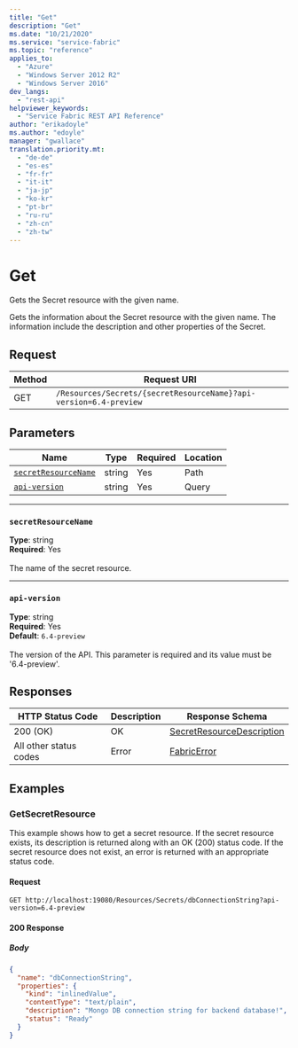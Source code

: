 ```yaml
---
title: "Get"
description: "Get"
ms.date: "10/21/2020"
ms.service: "service-fabric"
ms.topic: "reference"
applies_to: 
  - "Azure"
  - "Windows Server 2012 R2"
  - "Windows Server 2016"
dev_langs: 
  - "rest-api"
helpviewer_keywords: 
  - "Service Fabric REST API Reference"
author: "erikadoyle"
ms.author: "edoyle"
manager: "gwallace"
translation.priority.mt: 
  - "de-de"
  - "es-es"
  - "fr-fr"
  - "it-it"
  - "ja-jp"
  - "ko-kr"
  - "pt-br"
  - "ru-ru"
  - "zh-cn"
  - "zh-tw"
---
```

# Get
Gets the Secret resource with the given name.

Gets the information about the Secret resource with the given name. The information include the description and other properties of the Secret.

## Request
| Method | Request URI |
| ------ | ----------- |
| GET | `/Resources/Secrets/{secretResourceName}?api-version=6.4-preview` |


## Parameters
| Name | Type | Required | Location |
| --- | --- | --- | --- |
| [`secretResourceName`](#secretresourcename) | string | Yes | Path |
| [`api-version`](#api-version) | string | Yes | Query |

____
### `secretResourceName`
__Type__: string <br/>
__Required__: Yes<br/>
<br/>
The name of the secret resource.

____
### `api-version`
__Type__: string <br/>
__Required__: Yes<br/>
__Default__: `6.4-preview` <br/>
<br/>
The version of the API. This parameter is required and its value must be '6.4-preview'.


## Responses

| HTTP Status Code | Description | Response Schema |
| --- | --- | --- |
| 200 (OK) | OK<br/> | [SecretResourceDescription](sfclient-model-secretresourcedescription.md) |
| All other status codes | Error<br/> | [FabricError](sfclient-model-fabricerror.md) |

## Examples

### GetSecretResource

This example shows how to get a secret resource. If the secret resource exists, its description is returned along with an OK (200) status code. If the secret resource does not exist, an error is returned with an appropriate status code.

#### Request
```
GET http://localhost:19080/Resources/Secrets/dbConnectionString?api-version=6.4-preview
```

#### 200 Response
##### Body
```json
{
  "name": "dbConnectionString",
  "properties": {
    "kind": "inlinedValue",
    "contentType": "text/plain",
    "description": "Mongo DB connection string for backend database!",
    "status": "Ready"
  }
}
```

